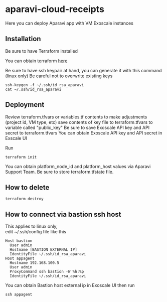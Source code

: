 # aparavi-cloud-receipts
Here you can deploy Aparavi app with VM Exoscale instances

## Installation
Be sure to have Terraform installed

You can obtain terraform [here](https://learn.hashicorp.com/tutorials/terraform/install-cli)


Be sure to have ssh keypair at hand, you can generate it with this command (linux only)
Be careful not to overwrite existing keys
```
ssh-keygen -f ~/.ssh/id_rsa_aparavi
cat ~/.ssh/id_rsa_aparavi
```

## Deployment
Review terraform.tfvars or variables.tf contents to make adjustments (project id, VM type, etc)
save contents of key file to terraform.tfvars to variable called "public_key"
Be sure to save Exoscale API key and API secret to terraform.tfvars
You can obtain Exoscale API key and API secret in Exscale UI

Run 
```
terraform init
```
You can obtain platform_node_id and platform_host values via Aparavi Support Team.
Be sure to store terraform.tfstate file.
## How to delete
```
terraform destroy
```
## How to connect via bastion ssh host
This applies to linux only,  
edit ~/.ssh/config file like this
```
Host bastion
  User admin
  Hostname [BASTION EXTERNAL IP]
  IdentityFile ~/.ssh/id_rsa_aparavi
Host appagent
  Hostname 192.168.100.5
  User admin
  ProxyCommand ssh bastion -W %h:%p
  IdentityFile ~/.ssh/id_rsa_aparavi
```
You can obtain Bastion host external ip in Exoscale UI
then run
```
ssh appagent
```
